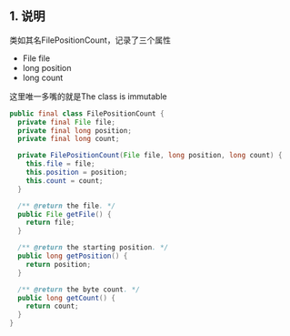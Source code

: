 ## 1. 说明

类如其名FilePositionCount，记录了三个属性

* File file
* long position
* long count

这里唯一多嘴的就是The class is immutable

```java
public final class FilePositionCount {
  private final File file;
  private final long position;
  private final long count;

  private FilePositionCount(File file, long position, long count) {
    this.file = file;
    this.position = position;
    this.count = count;
  }

  /** @return the file. */
  public File getFile() {
    return file;
  }

  /** @return the starting position. */
  public long getPosition() {
    return position;
  }

  /** @return the byte count. */
  public long getCount() {
    return count;
  }
}
```

